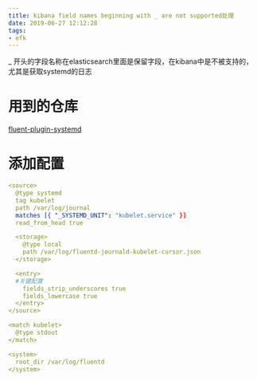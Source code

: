 ```yaml
---
title: kibana field names beginning with _ are not supported处理
date: 2019-06-27 12:12:28
tags:
- efk
---
```


 _ 开头的字段名称在elasticsearch里面是保留字段，在kibana中是不被支持的，尤其是获取systemd的日志

 # 用到的仓库

[fluent-plugin-systemd](https://github.com/reevoo/fluent-plugin-systemd)

<!--more-->

# 添加配置

```yaml
<source>
  @type systemd
  tag kubelet
  path /var/log/journal
  matches [{ "_SYSTEMD_UNIT": "kubelet.service" }]
  read_from_head true

  <storage>
    @type local
    path /var/log/fluentd-journald-kubelet-cursor.json
  </storage>

  <entry>
  #关键配置
    fields_strip_underscores true
    fields_lowercase true
  </entry>
</source>

<match kubelet>
  @type stdout
</match>

<system>
  root_dir /var/log/fluentd
</system>
```